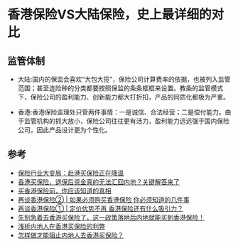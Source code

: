 

# 香港保险VS大陆保险，史上最详细的对比


## 监管体制
- 大陆:国内的保监会喜欢“大包大揽”，保险公司计算费率的依据，也被列入监管范围；甚至连险种的分类都要按照保监的条条框框来设置。教条的监管模式下，保险公司的盈利能力、创新能力都大打折扣，产品的同质化都极为严重。

- 香港:香港保险监理处只管两件事情：一是诚信、合法经营；二是偿付能力。由于监管机构的抓大放小，保险公司往往更有活力，盈利能力远远强于国内保险公司，因此产品设计更为个性化。







## 参考
- [保险行业大变局：赴港买保险正在降温](https://36kr.com/p/5120197)
- [香港买保险，退保后资金真的无法汇回内地？关键解答来了](http://news.stcn.com/2018/1127/14687648.shtml)
- [买香港保险前，你应该知道的真相](http://finance.sina.com.cn/money/insurance/bxdt/2018-05-10/doc-ihaichqz4262922.shtml)
- [再谈香港保险② | 如果必须购买香港保险 你必须知道的几件事](https://xueqiu.com/8961290631/108694284)
- [再谈香港保险① | 定价优势不再 香港保险还有什么吸引力？](https://xueqiu.com/8961290631/108579400)
- [先别急着去香港买保险了，这一政策落地后内地就能买到香港保险！](http://www.sohu.com/a/306945110_599520?sec=wd)
- [浅析内地人在香港买保险的利弊](https://www.douban.com/note/565400733/)
- [怎样做才能阻止内地人去香港买保险？](http://www.sohu.com/a/287145314_380685)
